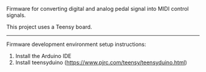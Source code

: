 Firmware for converting digital and analog pedal signal into MIDI control signals.

This project uses a Teensy board. 

---

Firmware development environment setup instructions:

1. Install the Arduino IDE
1. Install teensyduino (https://www.pjrc.com/teensy/teensyduino.html)
